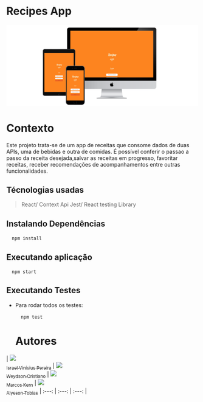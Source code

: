 # Recipes App

<div>
  <img src="src/images/3-devices-black.png" alt="telas"/>
</div>

# Contexto
Este projeto trata-se de um app de receitas que consome dados de duas APIs, uma de bebidas e outra de comidas.
É possível conferir o passao a passo da receita desejada,salvar as receitas em progresso, favoritar receitas, receber recomendações
de acompanhamentos entre outras funcionalidades. 

## Técnologias usadas
> React/ Context Api
> Jest/ React testing Library 

## Instalando Dependências

  ```
    npm install
  ``` 
## Executando aplicação

  ```
    npm start
  ```

## Executando Testes

* Para rodar todos os testes:

  ```
    npm test
  ```
  # Autores

| [<img src="https://avatars.githubusercontent.com/u/106566391?s=64&v=4" width=115><br><sub>Israel Vinícius Pereira</sub>](https://github.com/IsraelViPe/recipesApp) |  [<img src="https://avatars.githubusercontent.com/u/106351457?s=64&v=4" width=115><br><sub>Weydson Cristiano</sub>](https://github.com/WeydsonCristiano) |  [<img src="https://avatars.githubusercontent.com/u/98438915?s=64&v=4" width=115><br><sub>Marcos Kern</sub>](https://github.com/MarcosKern) | [<img src="https://avatars.githubusercontent.com/u/52948987?s=64&v=4" width=115><br><sub>Alysson Tobias</sub>](https://github.com/alysson-tobias)
| :---: | :---: | :---: |
